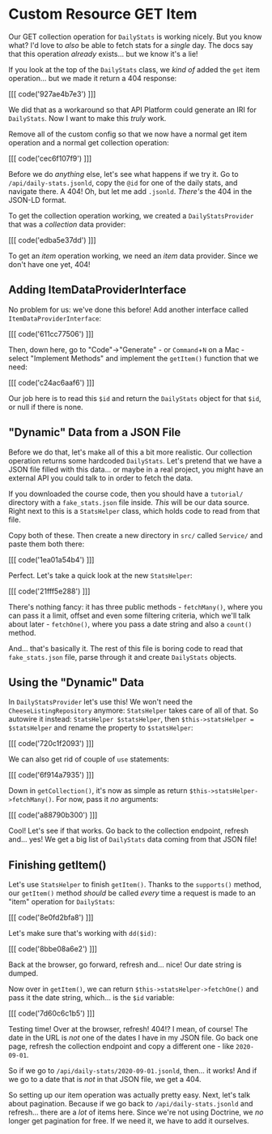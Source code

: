 # Custom Resource GET Item

Our GET collection operation for `DailyStats` is working nicely. But you know
what? I'd love to *also* be able to fetch stats for a *single* day. The docs say
that this operation *already* exists... but we know it's a lie!

If you look at the top of the `DailyStats` class, we *kind of* added the `get`
item operation... but we made it return a 404 response:

[[[ code('927ae4b7e3') ]]]

We did that as a workaround so that API Platform could generate an IRI for
`DailyStats`. Now I want to make this *truly* work.

Remove all of the custom config so that we now have a normal get item operation
and a normal get collection operation:

[[[ code('cec6f107f9') ]]]

Before we do *anything* else, let's see what happens if we try it. Go to
`/api/daily-stats.jsonld`, copy the `@id` for one of the daily stats, and navigate
there. A 404! Oh, but let me add `.jsonld`. *There's* the 404 in the JSON-LD
format.

To get the collection operation working, we created a `DailyStatsProvider` that
was a *collection* data provider:

[[[ code('edba5e37dd') ]]]

To get an *item* operation working, we need an *item* data provider. Since
we don't have one yet, 404!

## Adding ItemDataProviderInterface

No problem for us: we've done this before! Add another interface called
`ItemDataProviderInterface`:

[[[ code('611cc77506') ]]]

Then, down here, go to "Code"->"Generate" - or `Command`+`N` on a Mac - select
"Implement Methods" and implement the `getItem()` function that we need:

[[[ code('c24ac6aaf6') ]]]

Our job here is to read this `$id` and return the `DailyStats` object for that
`$id`, or null if there is none.

## "Dynamic" Data from a JSON File

Before we do that, let's make all of this a bit more realistic. Our collection
operation returns some hardcoded `DailyStats`. Let's pretend that we have
a JSON file filled with this data... or maybe in a real project, you might have
an external API you could talk to in order to fetch the data.

If you downloaded the course code, then you should have a `tutorial/` directory
with a `fake_stats.json` file inside. *This* will be our data source. Right next
to this is a `StatsHelper` class, which holds code to read from that file.

Copy both of these. Then create a new directory in `src/` called `Service/` and
paste them both there:

[[[ code('1ea01a54b4') ]]]

Perfect. Let's take a quick look at the new `StatsHelper`:

[[[ code('21fff5e288') ]]]

There's nothing fancy: it has three public methods - `fetchMany()`, where you
can pass it a limit, offset and even some filtering criteria, which we'll talk
about later - `fetchOne()`, where you pass a date string and also a `count()`
method.

And... that's basically it. The rest of this file is boring code to read that
`fake_stats.json` file, parse through it and create `DailyStats` objects.

## Using the "Dynamic" Data

In `DailyStatsProvider` let's use this! We won't need the `CheeseListingRepository`
anymore: `StatsHelper` takes care of all of that. So autowire it instead:
`StatsHelper $statsHelper`, then `$this->statsHelper = $statsHelper` and rename
the property to `$statsHelper`:

[[[ code('720c1f2093') ]]]

We can also get rid of couple of `use` statements:

[[[ code('6f914a7935') ]]]

Down in `getCollection()`, it's now as simple as return
`$this->statsHelper->fetchMany()`. For now, pass it *no* arguments:

[[[ code('a88790b300') ]]]

Cool! Let's see if that works. Go back to the collection endpoint, refresh and...
yes! We get a big list of `DailyStats` data coming from that JSON file!

## Finishing getItem()

Let's use `StatsHelper` to finish `getItem()`. Thanks to the `supports()` method,
our `getItem()` method *should* be called *every* time a request is made to an "item"
operation for `DailyStats`:

[[[ code('8e0fd2bfa8') ]]]

Let's make sure that's working with `dd($id)`:

[[[ code('8bbe08a6e2') ]]]

Back at the browser, go forward, refresh and... nice! Our date string is dumped.

Now over in `getItem()`, we can return `$this->statsHelper->fetchOne()` and
pass it the date string, which... is the `$id` variable:

[[[ code('7d60c6c1b5') ]]]

Testing time! Over at the browser, refresh! 404!? I mean, of course! The date in
the URL is *not* one of the dates I have in my JSON file. Go back one page, refresh
the collection endpoint and copy a different one - like `2020-09-01`.

So if we go to `/api/daily-stats/2020-09-01.jsonld`, then... it works! And if we go
to a date that is *not* in that JSON file, we get a 404.

So setting up our item operation was actually pretty easy. Next, let's talk about
pagination. Because if we go back to `/api/daily-stats.jsonld` and refresh...
there are a *lot* of items here. Since we're not using Doctrine, we *no* longer
get pagination for free. If we need it, we have to add it ourselves.

